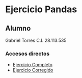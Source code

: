 # Ejercicio Pandas

## Alumno

Gabriel Torres C.I. 28.113.535

### Accesos directos 

* [Ejercicio Completo](analisis_modelo.py)
* [Ejercicio Corregido](ejercicioCorregido.py)
